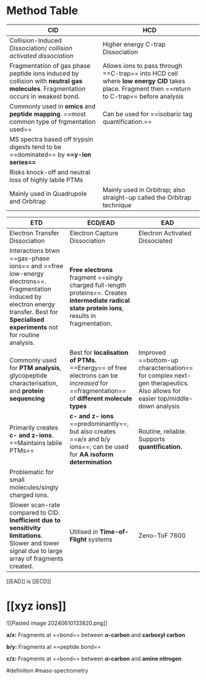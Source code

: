 # Method Table

| CID                                                                                                                                | HCD                                                                                                                                           |
| ---------------------------------------------------------------------------------------------------------------------------------- | --------------------------------------------------------------------------------------------------------------------------------------------- |
| Collision-Induced Dissociation/ *collision activated dissociation*                                                                 | Higher energy C-trap Dissociation                                                                                                             |
| Fragmentation of gas phase peptide ions induced by collision with **neutral gas molecules**. Fragmentation occurs in weakest bond. | Allows ions to pass through ==C-trap== into HCD cell where **low energy CID** takes place. Fragment then ==return to C-trap== before analysis |
| Commonly used in **omics** and **peptide mapping**. ==most common type of frgmentation used==                                      | Can be used for ==isobaric tag quantification.==                                                                                              |
| MS spectra based off trypsin digests tend to be ==dominated== by **==y-ion series==**                                              |                                                                                                                                               |
| Risks knock-off and neutral loss of highly labile PTMs                                                                             |                                                                                                                                               |
| Mainly used in Quadrupole and Orbitrap                                                                                             | Mainly used in Orbitrap; also straight-up called the Orbitrap technique                                                                       |

| ETD                                                                                                                                                                                       | ECD/EAD                                                                                                                                             | EAD                                                                                                                        |
| ----------------------------------------------------------------------------------------------------------------------------------------------------------------------------------------- | --------------------------------------------------------------------------------------------------------------------------------------------------- | -------------------------------------------------------------------------------------------------------------------------- |
| Electron Transfer Dissociation                                                                                                                                                            | Electron Capture Dissociation                                                                                                                       | Electron Activated Dissociated                                                                                             |
| Interactions btwn ==gas-phase ions== and ==free low-energy electrons==. Fragmentation induced by electron energy transfer. Best for **Specialised experiments** not for routine analysis. | **Free electrons** fragment ==singly charged full-length proteins==. Creates **intermediate radical state protein ions**, results in fragmentation. |                                                                                                                            |
| Commonly used for **PTM analysis**, glycopeptide characterisation, and **protein sequencing**                                                                                             | Best for **localisation of PTMs.** ==Energy== of free electrons can be *increased* for ==fragmentation== of **different molecule types**            | Improved ==bottom-up characterisation== for complex next-gen therapeutics. Also allows for easier top/middle-down analysis |
| Primarily creates **c- and z-ions**. ==Maintains labile PTMs==                                                                                                                            | **c- and z- ions** ==predominantly==, but also creates ==a/x and b/y ions==; can be used for **AA isoform determination**                           | Routine, reliable. Supports **quantification.**                                                                            |
| Problematic for small molecules/singly charged ions.                                                                                                                                      |                                                                                                                                                     |                                                                                                                            |
| Slower scan-rate compared to CID. **Inefficient due to sensitivity limitations**. Slower and lower signal due to large array of fragments created.                                        | Utilised in **Time-of-Flight** systems                                                                                                              | Zeno-ToF 7600                                                                                                              |

[[EAD]] is [[ECD]]

# [[xyz ions]]

![[Pasted image 20240610133820.png]]

**a/x:** Fragments at ==bond== between **$\alpha$-carbon** and **carboxyl carbon**

**b/y:** Fragments at ==peptide bond==

**c/z:** Fragments at ==bond== between **$\alpha$-carbon** and **amine nitrogen**


#definition #mass-spectrometry 